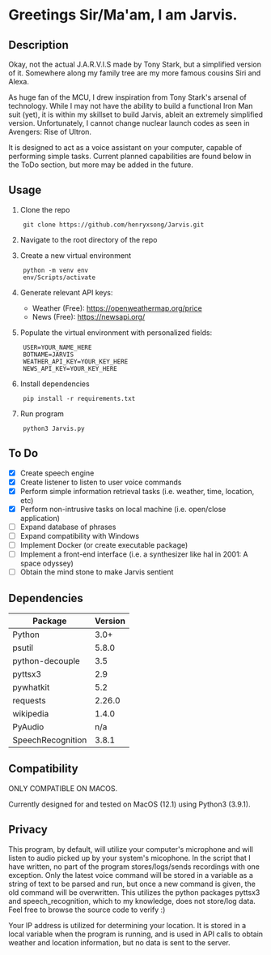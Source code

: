 # Greetings Sir/Ma'am, I am Jarvis. 
 
## Description

Okay, not the actual J.A.R.V.I.S made by Tony Stark, but a simplified version of it. Somewhere along my family tree are my more famous cousins Siri and Alexa.

As huge fan of the MCU, I drew inspiration from Tony Stark's arsenal of technology. While I may not have the ability to build a functional Iron Man suit (yet), it is within my skillset to build Jarvis, ableit an extremely simplified version. Unfortunately, I cannot change nuclear launch codes as seen in Avengers: Rise of Ultron.

It is designed to act as a voice assistant on your computer, capable of performing simple tasks. Current planned capabilities are found below in the ToDo section, but more may be added in the future.  

## Usage
1. Clone the repo
```
    git clone https://github.com/henryxsong/Jarvis.git
```

2. Navigate to the root directory of the repo

3. Create a new virtual environment
```
    python -m venv env
    env/Scripts/activate
```

4. Generate relevant API keys:
    * Weather (Free): https://openweathermap.org/price
    * News (Free): https://newsapi.org/

5. Populate the virtual environment with personalized fields:
```
    USER=YOUR_NAME_HERE
    BOTNAME=JARVIS
    WEATHER_API_KEY=YOUR_KEY_HERE
    NEWS_API_KEY=YOUR_KEY_HERE
```

6. Install dependencies
```
    pip install -r requirements.txt
```

7. Run program
```
    python3 Jarvis.py
```

## To Do
- [x] Create speech engine
- [x] Create listener to listen to user voice commands
- [x] Perform simple information retrieval tasks (i.e. weather, time, location, etc)
- [x] Perform non-intrusive tasks on local machine (i.e. open/close application)
- [ ] Expand database of phrases
- [ ] Expand compatibility with Windows
- [ ] Implement Docker (or create executable package)
- [ ] Implement a front-end interface (i.e. a synthesizer like hal in 2001: A space odyssey)
- [ ] Obtain the mind stone to make Jarvis sentient

## Dependencies
| Package | Version |
| ----------- | ----------- |
| Python | 3.0+ |
| psutil | 5.8.0 |
| python-decouple | 3.5 |
| pyttsx3 | 2.9 |
| pywhatkit | 5.2 |
| requests | 2.26.0 |
| wikipedia | 1.4.0 |
| PyAudio | n/a |
| SpeechRecognition | 3.8.1 |



## Compatibility
ONLY COMPATIBLE ON MACOS.

Currently designed for and tested on MacOS (12.1) using Python3 (3.9.1).

## Privacy
This program, by default, will utilize your computer's microphone and will listen to audio picked up by your system's micophone. In the script that I have written, no part of the program stores/logs/sends recordings with one exception. Only the latest voice command will be stored in a variable as a string of text to be parsed and run, but once a new command is given, the old command will be overwritten. This utilizes the python packages pyttsx3 and speech_recognition, which to my knowledge, does not store/log data. Feel free to browse the source code to verify :)

Your IP address is utilized for determining your location. It is stored in a local variable when the program is running, and is used in API calls to obtain weather and location information, but no data is sent to the server.
